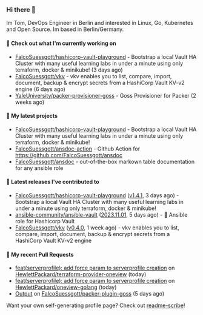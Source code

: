 ### Hi there 👋

Im Tom, DevOps Engineer in Berlin and interested in Linux, Go, Kubernetes and Open Source.
Im based in Berlin/Germany.

#### 👷 Check out what I'm currently working on

- [FalcoSuessgott/hashicorp-vault-playground](https://github.com/FalcoSuessgott/hashicorp-vault-playground) - Bootstrap a local Vault HA Cluster with many useful learning labs in under a minute using only terraform, docker &amp; minikube! (3 days ago)
- [FalcoSuessgott/vkv](https://github.com/FalcoSuessgott/vkv) - vkv enables you to list, compare, import, document, backup &amp; encrypt secrets from a HashiCorp Vault KV-v2 engine (6 days ago)
- [YaleUniversity/packer-provisioner-goss](https://github.com/YaleUniversity/packer-provisioner-goss) - Goss Provisioner for Packer (2 weeks ago)

#### 🌱 My latest projects

- [FalcoSuessgott/hashicorp-vault-playground](https://github.com/FalcoSuessgott/hashicorp-vault-playground) - Bootstrap a local Vault HA Cluster with many useful learning labs in under a minute using only terraform, docker &amp; minikube!
- [FalcoSuessgott/ansdoc-action](https://github.com/FalcoSuessgott/ansdoc-action) - Github Action for https://github.com/FalcoSuessgott/ansdoc
- [FalcoSuessgott/ansdoc](https://github.com/FalcoSuessgott/ansdoc) - out-of-the-box markown table documentation for any ansible role

#### 🔭 Latest releases I've contributed to

- [FalcoSuessgott/hashicorp-vault-playground](https://github.com/FalcoSuessgott/hashicorp-vault-playground) ([v1.4.1](https://github.com/FalcoSuessgott/hashicorp-vault-playground/releases/tag/v1.4.1), 3 days ago) - Bootstrap a local Vault HA Cluster with many useful learning labs in under a minute using only terraform, docker &amp; minikube!
- [ansible-community/ansible-vault](https://github.com/ansible-community/ansible-vault) ([2023.11.01](https://github.com/ansible-community/ansible-vault/releases/tag/2023.11.01), 5 days ago) - :key: Ansible role for Hashicorp Vault
- [FalcoSuessgott/vkv](https://github.com/FalcoSuessgott/vkv) ([v0.4.0](https://github.com/FalcoSuessgott/vkv/releases/tag/v0.4.0), 1 week ago) - vkv enables you to list, compare, import, document, backup &amp; encrypt secrets from a HashiCorp Vault KV-v2 engine

#### 🔨 My recent Pull Requests

- [feat(serverprofile): add force param to serverprofile creation](https://github.com/HewlettPackard/terraform-provider-oneview/pull/551) on [HewlettPackard/terraform-provider-oneview](https://github.com/HewlettPackard/terraform-provider-oneview) (today)
- [feat(serverprofile): add force param to serverprofile creation](https://github.com/HewlettPackard/oneview-golang/pull/403) on [HewlettPackard/oneview-golang](https://github.com/HewlettPackard/oneview-golang) (today)
- [Output](https://github.com/FalcoSuessgott/packer-plugin-goss/pull/2) on [FalcoSuessgott/packer-plugin-goss](https://github.com/FalcoSuessgott/packer-plugin-goss) (5 days ago)

Want your own self-generating profile page? Check out [readme-scribe](https://github.com/muesli/readme-scribe)!